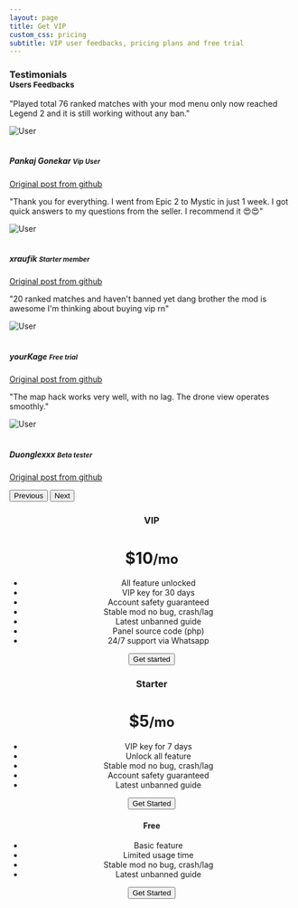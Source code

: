 ```yaml
---
layout: page
title: Get VIP
custom_css: pricing
subtitle: VIP user feedbacks, pricing plans and free trial
---
```

<!-- testimonial start -->
<h3>
  Testimonials
  <small class="text-muted"><br>Users Feedbacks</small>
</h3>
<div id="carouselExample" class="carousel slide">
  <div class="carousel-inner">
    <div class="carousel-item active">
      <div class="testimonial-card">
        <div class="testimonial-content">
          <p class="testimonial-text">"Played total 76 ranked matches with your mod menu only now reached Legend 2 and it is still working without any ban."</p>
          <div class="testimonial-author">
            <img src="https://avatars.githubusercontent.com/u/74189868?s=50&v=4" class="rounded-circle testimonial-image" alt="User">
            <div class="author-info">
              <h5 class="author-name"><br>Pankaj Gonekar <small class="font-monospace">Vip User</small></h5>
              <p class="author-title"><a href="https://github.com/anggorodhanumurti/themaphack/issues/24#issue-3238630099">Original post from github <i class="bi bi-github"></i></a></p>
            </div>
          </div>
        </div>
      </div>
    </div>
    <div class="carousel-item">
      <div class="testimonial-card">
        <div class="testimonial-content">
          <p class="testimonial-text">"Thank you for everything. I went from Epic 2 to Mystic in just 1 week. I got quick answers to my questions from the seller. I recommend it 😍😍"</p>
          <div class="testimonial-author">
            <img src="https://gravatar.com/avatar/2963c0ba24502f37e480f879289ce643?s=50&d=identicon&r=g" class="rounded-circle testimonial-image" alt="User">
            <div class="author-info">
              <h5 class="author-name"><br>xraufik <small class="font-monospace">Starter member</small></h5>
              <p class="author-title"><a href="https://github.com/anggorodhanumurti/themaphack/issues/24#issuecomment-3140203553">Original post from github <i class="bi bi-github"></i></a></p>
            </div>
          </div>
        </div>
      </div>
    </div>
    <div class="carousel-item">
      <div class="testimonial-card">
        <div class="testimonial-content">
          <p class="testimonial-text">"20 ranked matches and haven't banned yet dang brother the mod is awesome I'm thinking about buying vip rn"</p>
          <div class="testimonial-author">
            <img src="https://gravatar.com/avatar/abc56f078e6a1f8c4eb35531af576776?s=50&d=identicon&r=g" class="rounded-circle testimonial-image" alt="User">
            <div class="author-info">
              <h5 class="author-name"><br>yourKage <small class="font-monospace">Free trial</small></h5>
              <p class="author-title"><a href="https://github.com/anggorodhanumurti/themaphack/issues/24#issuecomment-3112595704">Original post from github <i class="bi bi-github"></i></a></p>
            </div>
          </div>
        </div>
      </div>
    </div>
    <div class="carousel-item">
      <div class="testimonial-card">
        <div class="testimonial-content">
          <p class="testimonial-text">"The map hack works very well, with no lag. The drone view operates smoothly."</p>
          <div class="testimonial-author">
            <img src="https://avatars.githubusercontent.com/u/84232018?s=50&v=4" class="rounded-circle testimonial-image" alt="User">
            <div class="author-info">
              <h5 class="author-name"><br>Duonglexxx <small class="font-monospace">Beta tester</small></h5>
              <p class="author-title"><a href="https://github.com/anggorodhanumurti/themaphack/issues/5#issuecomment-2961154879">Original post from github <i class="bi bi-github"></i></a></p>
            </div>
          </div>
        </div>
      </div>
    </div>
  </div>
  <button class="carousel-control-prev" type="button" data-bs-target="#carouselExample" data-bs-slide="prev">
    <span class="carousel-control-prev-icon" aria-hidden="true"></span>
    <span class="visually-hidden">Previous</span>
  </button>
  <button class="carousel-control-next" type="button" data-bs-target="#carouselExample" data-bs-slide="next">
    <span class="carousel-control-next-icon" aria-hidden="true"></span>
    <span class="visually-hidden">Next</span>
  </button>
</div>
<!-- testimonial end -->
<style>
  .bd-placeholder-img {
  font-size: 1.125rem;
  text-anchor: middle;
  -webkit-user-select: none;
  -moz-user-select: none;
  user-select: none;
  }

  @media (min-width: 768px) {
  .bd-placeholder-img-lg {
  font-size: 3.5rem;
    }
  }
</style>
<!-- VIP start -->
<div class="container py-3">
<header>
<main>
<div class="col">
        <div class="card mb-4 rounded-3 shadow-sm border-primary text-bg-dark">
          <div class="card-header py-3 text-white bg-primary border-primary">
            <h3 class="my-0 fw-normal" id="getvipnow">VIP</h3>
          </div>
          <div class="card-body">
            <h1 class="card-title pricing-card-title">$10<small class="text-muted fw-light">/mo</small></h1>
            <ul class="feature-list mt-3 mb-4">
<li>All feature unlocked</li>
<li>VIP key for 30 days</li>
<li>Account safety guaranteed</li>
<li>Stable mod no bug, crash/lag</li>
<li>Latest unbanned guide</li>
<li>Panel source code (php)</li>
<li>24/7 support via Whatsapp</li>
            </ul>
            <a href="https://www.patreon.com/checkout/themaphack?rid=26019842"><button type="button" class="w-100 btn btn-lg btn-primary">Get started</button></a>
          </div>
        </div>
      </div>
<!-- Starter start -->      
    <div class="row row-cols-1 row-cols-md-3 mb-3 text-center">
      <div class="col">
        <div class="card mb-4 rounded-3 shadow-sm text-bg-dark">
          <div class="card-header py-3 border-primary">
            <h3 class="my-0 fw-normal">Starter</h3>
          </div>
          <div class="card-body">
            <h1 class="card-title pricing-card-title">$5<small class="text-muted fw-light">/mo</small></h1>
            <ul class="feature-list mt-3 mb-4">
<li>VIP key for 7 days</li>
<li>Unlock all feature</li>
<li>Stable mod no bug, crash/lag</li>
<li>Account safety guaranteed</li>
<li>Latest unbanned guide</li>
            </ul>
            <a href="https://www.patreon.com/checkout/themaphack?rid=26394430"><button type="button" class="w-100 btn btn-lg btn-primary">Get Started</button></a>
          </div>
        </div>
      </div>
<!-- Free start -->  
      <div class="col">
        <div class="card mb-4 rounded-3 shadow-sm text-bg-dark">
          <div class="card-header py-3 border-primary">
            <h4 class="my-0 fw-normal" id="freetrial">Free</h4>
          </div>
          <div class="card-body">
            <ul class="list-unstyled mt-3 mb-4">
<li>Basic feature</li>
<li>Limited usage time</li>
<li>Stable mod no bug, crash/lag</li>
<li>Latest unbanned guide</li>
            </ul>
            <a href="https://themaphack.com/quickstart"><button type="button" class="w-100 btn btn-lg btn-outline-primary">Get Started</button></a>
          </div>
        </div>
      </div>
    </div>
  </main>